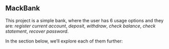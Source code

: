 ## MackBank

This project is a simple bank, where the user has 6 usage options and they are: *register current account*, *deposit*, *withdraw*, *check balance*, *check statement*, *recover password*.

In the section below, we’ll explore each of them further:
